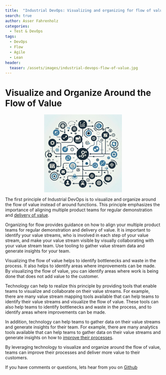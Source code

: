 ```yaml
---
title:  "Industrial DevOps: Visualizing and organizing for flow of value"
search: true
author: Asser Fahrenholz
categories: 
  - Test & DevOps
tags:
  - DevOps
  - Flow
  - Agile  
  - Lean
header:
  teaser: /assets/images/industrial-devops-flow-of-value.jpg
---
```


# Visualize and Organize Around the Flow of Value

<p align="center">
<a href="/assets/images/industrial-devops-flow-of-value.jpg"><img src="/assets/images/industrial-devops-flow-of-value.jpg" width="50%" align="center"></a>
</p>

The first principle of Industrial DevOps is to visualize and organize around the flow of value instead of around functions. This principle emphasizes the importance of aligning multiple product teams for regular demonstration and [delivery of value][1].

Organizing for flow provides guidance on how to align your multiple product teams for regular demonstration and delivery of value. It is important to identify your value streams, who is involved in each step of your value stream, and make your value stream visible by visually collaborating with your value stream team. Use tooling to gather value stream data and generate insights for your team.

Visualizing the flow of value helps to identify bottlenecks and waste in the process. It also helps to identify areas where improvements can be made. By visualizing the flow of value, you can identify areas where work is being done that does not add value to the customer.

Technology can help to realize this principle by providing tools that enable teams to visualize and collaborate on their value streams. For example, there are many value stream mapping tools available that can help teams to identify their value streams and visualize the flow of value. These tools can also help teams to identify bottlenecks and waste in the process, and to identify areas where improvements can be made.

In addition, technology can help teams to gather data on their value streams and generate insights for their team. For example, there are many analytics tools available that can help teams to gather data on their value streams and generate insights on how to [improve their processes][2].

By leveraging technology to visualize and organize around the flow of value, teams can improve their processes and deliver more value to their customers.

If you have comments or questions, lets hear from you on [Github](href="https://github.com/orgs/thetechcollective/discussions/3)

[1]: <https://itrevolution.com/articles/what-is-industrial-devops/> "What is Industrial DevOps"
[2]: <https://itrevolution.com/articles/improve-flow-devops-value-stream/> "Understanding the Work in Our Value Stream and Improving Flow"

